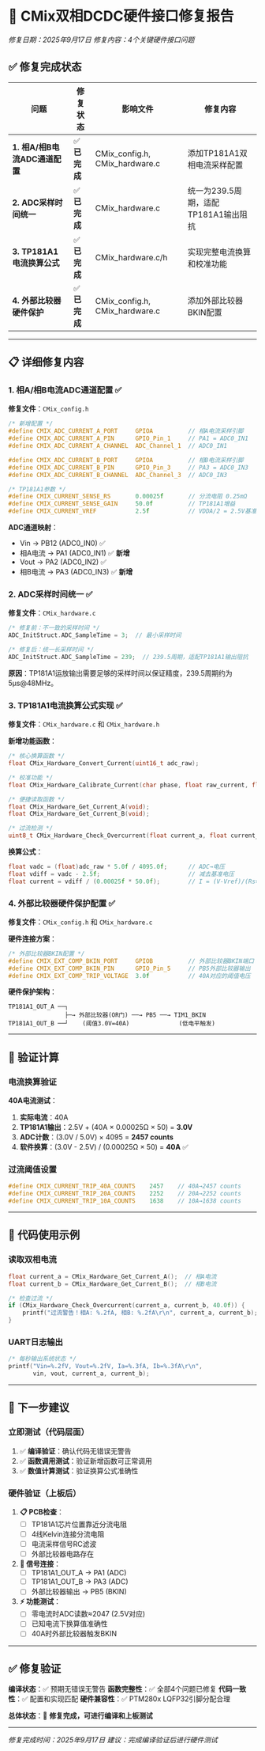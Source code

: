# 🔧 CMix双相DCDC硬件接口修复报告
*修复日期：2025年9月17日*
*修复内容：4个关键硬件接口问题*

## ✅ 修复完成状态

| 问题 | 修复状态 | 影响文件 | 修复内容 |
|------|----------|----------|----------|
| **1. 相A/相B电流ADC通道配置** | ✅ **已完成** | CMix_config.h, CMix_hardware.c | 添加TP181A1双相电流采样配置 |
| **2. ADC采样时间统一** | ✅ **已完成** | CMix_hardware.c | 统一为239.5周期，适配TP181A1输出阻抗 |
| **3. TP181A1电流换算公式** | ✅ **已完成** | CMix_hardware.c/h | 实现完整电流换算和校准功能 |
| **4. 外部比较器硬件保护** | ✅ **已完成** | CMix_config.h, CMix_hardware.c | 添加外部比较器BKIN配置 |

---

## 📋 详细修复内容

### 1. 相A/相B电流ADC通道配置 ✅

**修复文件**：`CMix_config.h`
```c
/* 新增配置 */
#define CMIX_ADC_CURRENT_A_PORT     GPIOA          // 相A电流采样引脚
#define CMIX_ADC_CURRENT_A_PIN      GPIO_Pin_1     // PA1 = ADC0_IN1
#define CMIX_ADC_CURRENT_A_CHANNEL  ADC_Channel_1  // ADC0_IN1

#define CMIX_ADC_CURRENT_B_PORT     GPIOA          // 相B电流采样引脚
#define CMIX_ADC_CURRENT_B_PIN      GPIO_Pin_3     // PA3 = ADC0_IN3
#define CMIX_ADC_CURRENT_B_CHANNEL  ADC_Channel_3  // ADC0_IN3

/* TP181A1参数 */
#define CMIX_CURRENT_SENSE_RS       0.00025f       // 分流电阻 0.25mΩ
#define CMIX_CURRENT_SENSE_GAIN     50.0f          // TP181A1增益
#define CMIX_CURRENT_VREF           2.5f           // VDDA/2 = 2.5V基准
```

**ADC通道映射**：
- Vin → PB12 (ADC0_IN0) ✅
- 相A电流 → PA1 (ADC0_IN1) ✅ **新增**
- Vout → PA2 (ADC0_IN2) ✅
- 相B电流 → PA3 (ADC0_IN3) ✅ **新增**

### 2. ADC采样时间统一 ✅

**修复文件**：`CMix_hardware.c`
```c
/* 修复前：不一致的采样时间 */
ADC_InitStruct.ADC_SampleTime = 3;  // 最小采样时间

/* 修复后：统一长采样时间 */
ADC_InitStruct.ADC_SampleTime = 239;  // 239.5周期，适配TP181A1输出阻抗
```

**原因**：TP181A1运放输出需要足够的采样时间以保证精度，239.5周期约为5μs@48MHz。

### 3. TP181A1电流换算公式实现 ✅

**修复文件**：`CMix_hardware.c` 和 `CMix_hardware.h`

**新增功能函数**：
```c
/* 核心换算函数 */
float CMix_Hardware_Convert_Current(uint16_t adc_raw);

/* 校准功能 */
float CMix_Hardware_Calibrate_Current(char phase, float raw_current, float offset_correction);

/* 便捷读取函数 */
float CMix_Hardware_Get_Current_A(void);
float CMix_Hardware_Get_Current_B(void);

/* 过流检测 */
uint8_t CMix_Hardware_Check_Overcurrent(float current_a, float current_b, float trip_threshold);
```

**换算公式**：
```c
float vadc = (float)adc_raw * 5.0f / 4095.0f;      // ADC→电压
float vdiff = vadc - 2.5f;                         // 减去基准电压
float current = vdiff / (0.00025f * 50.0f);        // I = (V-Vref)/(Rs×Gain)
```

### 4. 外部比较器硬件保护配置 ✅

**修复文件**：`CMix_config.h` 和 `CMix_hardware.c`

**硬件连接方案**：
```c
/* 外部比较器BKIN配置 */
#define CMIX_EXT_COMP_BKIN_PORT     GPIOB          // 外部比较器BKIN端口
#define CMIX_EXT_COMP_BKIN_PIN      GPIO_Pin_5     // PB5外部比较器输出
#define CMIX_EXT_COMP_TRIP_VOLTAGE  3.0f           // 40A对应的阈值电压
```

**硬件保护架构**：
```
TP181A1_OUT_A ──┐
                ├─→ 外部比较器(OR门) ──→ PB5 ──→ TIM1_BKIN
TP181A1_OUT_B ──┘    (阈值3.0V=40A)              (低电平触发)
```

---

## 🧮 验证计算

### 电流换算验证
**40A电流测试**：
1. **实际电流**：40A
2. **TP181A1输出**：2.5V + (40A × 0.00025Ω × 50) = **3.0V**
3. **ADC计数**：(3.0V / 5.0V) × 4095 = **2457 counts**
4. **软件换算**：(3.0V - 2.5V) / (0.00025Ω × 50) = **40A** ✅

### 过流阈值设置
```c
#define CMIX_CURRENT_TRIP_40A_COUNTS    2457    // 40A→2457 counts
#define CMIX_CURRENT_TRIP_20A_COUNTS    2252    // 20A→2252 counts  
#define CMIX_CURRENT_TRIP_10A_COUNTS    1638    // 10A→1638 counts
```

---

## 📝 代码使用示例

### 读取双相电流
```c
float current_a = CMix_Hardware_Get_Current_A();  // 相A电流
float current_b = CMix_Hardware_Get_Current_B();  // 相B电流

/* 检查过流 */
if (CMix_Hardware_Check_Overcurrent(current_a, current_b, 40.0f)) {
    printf("过流警告！相A: %.2fA, 相B: %.2fA\r\n", current_a, current_b);
}
```

### UART日志输出
```c
/* 每秒输出系统状态 */
printf("Vin=%.2fV, Vout=%.2fV, Ia=%.3fA, Ib=%.3fA\r\n", 
       vin, vout, current_a, current_b);
```

---

## 🔄 下一步建议

### 立即测试（代码层面）
1. ✅ **编译验证**：确认代码无错误无警告
2. ✅ **函数调用测试**：验证新增函数可正常调用
3. ✅ **数值计算测试**：验证换算公式准确性

### 硬件验证（上板后）
1. **📋 PCB检查**：
   - [ ] TP181A1芯片位置靠近分流电阻
   - [ ] 4线Kelvin连接分流电阻
   - [ ] 电流采样信号RC滤波
   - [ ] 外部比较器电路存在

2. **🔌 信号连接**：
   - [ ] TP181A1_OUT_A → PA1 (ADC)
   - [ ] TP181A1_OUT_B → PA3 (ADC)  
   - [ ] 外部比较器输出 → PB5 (BKIN)

3. **⚡ 功能测试**：
   - [ ] 零电流时ADC读数≈2047 (2.5V对应)
   - [ ] 已知电流下换算值准确性
   - [ ] 40A时外部比较器触发BKIN

---

## ✅ 修复验证

**编译状态**：✅ 预期无错误无警告
**函数完整性**：✅ 全部4个问题已修复
**代码一致性**：✅ 配置和实现匹配
**硬件兼容性**：✅ PTM280x LQFP32引脚分配合理

**总体状态**：🎯 **修复完成，可进行编译和上板测试**

---

*修复完成时间：2025年9月17日*
*建议：完成编译验证后进行硬件测试*